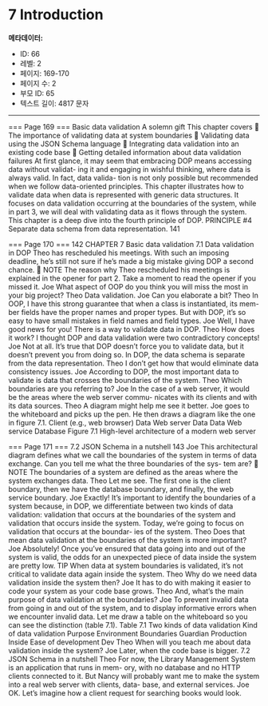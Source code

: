 # 7 Introduction

**메타데이터:**
- ID: 66
- 레벨: 2
- 페이지: 169-170
- 페이지 수: 2
- 부모 ID: 65
- 텍스트 길이: 4817 문자

---

=== Page 169 ===
Basic data validation
A solemn gift
This chapter covers
 The importance of validating data at system
boundaries
 Validating data using the JSON Schema language
 Integrating data validation into an existing code
base
 Getting detailed information about data validation
failures
At first glance, it may seem that embracing DOP means accessing data without validat-
ing it and engaging in wishful thinking, where data is always valid. In fact, data valida-
tion is not only possible but recommended when we follow data-oriented principles.
This chapter illustrates how to validate data when data is represented with
generic data structures. It focuses on data validation occurring at the boundaries of
the system, while in part 3, we will deal with validating data as it flows through the
system. This chapter is a deep dive into the fourth principle of DOP.
PRINCIPLE #4 Separate data schema from data representation.
141

=== Page 170 ===
142 CHAPTER 7 Basic data validation
7.1 Data validation in DOP
Theo has rescheduled his meetings. With such an imposing deadline, he’s still not sure if
he’s made a big mistake giving DOP a second chance.
 NOTE The reason why Theo rescheduled his meetings is explained in the opener
for part 2. Take a moment to read the opener if you missed it.
Joe What aspect of OOP do you think you will miss the most in your big project?
Theo Data validation.
Joe Can you elaborate a bit?
Theo In OOP, I have this strong guarantee that when a class is instantiated, its mem-
ber fields have the proper names and proper types. But with DOP, it’s so easy
to have small mistakes in field names and field types.
Joe Well, I have good news for you! There is a way to validate data in DOP.
Theo How does it work? I thought DOP and data validation were two contradictory
concepts!
Joe Not at all. It’s true that DOP doesn’t force you to validate data, but it doesn’t
prevent you from doing so. In DOP, the data schema is separate from the data
representation.
Theo I don’t get how that would eliminate data consistency issues.
Joe According to DOP, the most important data to validate is data that crosses the
boundaries of the system.
Theo Which boundaries are you referring to?
Joe In the case of a web server, it would be the areas where the web server commu-
nicates with its clients and with its data sources.
Theo A diagram might help me see it better.
Joe goes to the whiteboard and picks up the pen. He then draws a diagram like the one in
figure 7.1.
Client (e.g., web browser)
Data
Web server
Data Data
Web service Database Figure 7.1 High-level architecture of
a modern web server

=== Page 171 ===
7.2 JSON Schema in a nutshell 143
Joe This architectural diagram defines what we call the boundaries of the system in
terms of data exchange. Can you tell me what the three boundaries of the sys-
tem are?
 NOTE The boundaries of a system are defined as the areas where the system exchanges
data.
Theo Let me see. The first one is the client boundary, then we have the database
boundary, and finally, the web service boundary.
Joe Exactly! It’s important to identify the boundaries of a system because, in
DOP, we differentiate between two kinds of data validation: validation that
occurs at the boundaries of the system and validation that occurs inside the
system. Today, we’re going to focus on validation that occurs at the boundar-
ies of the system.
Theo Does that mean data validation at the boundaries of the system is more
important?
Joe Absolutely! Once you’ve ensured that data going into and out of the system is
valid, the odds for an unexpected piece of data inside the system are pretty low.
TIP When data at system boundaries is validated, it’s not critical to validate data
again inside the system.
Theo Why do we need data validation inside the system then?
Joe It has to do with making it easier to code your system as your code base grows.
Theo And, what’s the main purpose of data validation at the boundaries?
Joe To prevent invalid data from going in and out of the system, and to display
informative errors when we encounter invalid data. Let me draw a table on the
whiteboard so you can see the distinction (table 7.1).
Table 7.1 Two kinds of data validation
Kind of data validation Purpose Environment
Boundaries Guardian Production
Inside Ease of development Dev
Theo When will you teach me about data validation inside the system?
Joe Later, when the code base is bigger.
7.2 JSON Schema in a nutshell
Theo For now, the Library Management System is an application that runs in mem-
ory, with no database and no HTTP clients connected to it. But Nancy will
probably want me to make the system into a real web server with clients, data-
base, and external services.
Joe OK. Let’s imagine how a client request for searching books would look.